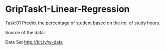 # GripTask1-Linear-Regression
Task:01 Predict the percentage of student based on the no. of study hours.

Source of the data:

Data Set http://bit.ly/w-data
